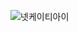 ![넷케이티아이](https://user-images.githubusercontent.com/67897827/167349465-84b56af5-4197-496e-89ca-9d83d2b3e333.PNG)
